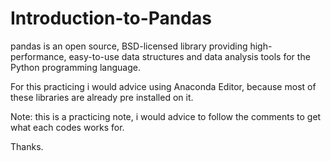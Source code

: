 # Introduction-to-Pandas
pandas is an open source, BSD-licensed library providing high-performance, easy-to-use data structures and data analysis tools for the Python programming language.

For this practicing i would advice using Anaconda Editor, because most of these libraries are already pre installed on it. 

Note: this is a practicing note, i would advice to follow the comments to get what each codes works for.

Thanks.
